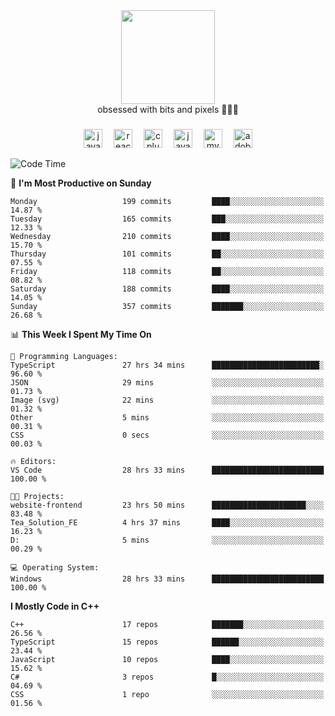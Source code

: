 


  <div align="center">
    
   <img src = "https://i.postimg.cc/W1R4TF4j/d6kpuve-c97567cf-518b-4b86-a271-5c89d88d22f7.gif"  width=150px height=150px />
 </div>

<div align="center">
  obsessed with bits and pixels 🧑‍💻🎨
</div>

  ###
<div align="center">
 <img src="https://cdn.jsdelivr.net/gh/devicons/devicon/icons/javascript/javascript-original.svg" height="30" alt="javascript logo"  />
  <img width="10" />
  <img src="https://cdn.jsdelivr.net/gh/devicons/devicon/icons/react/react-original.svg" height="30" alt="react logo"  />
  <img width="10" />
   <!--<img src="https://cdn.jsdelivr.net/gh/devicons/devicon/icons/nodejs/nodejs-original.svg" height="30" alt="nodejs logo"  />
  <img width="10" />
 <img src="https://cdn.jsdelivr.net/gh/devicons/devicon/icons/flutter/flutter-original.svg" height="30" alt="flutter logo"  />
 <img width="10" />-->
  <img src="https://cdn.jsdelivr.net/gh/devicons/devicon/icons/cplusplus/cplusplus-original.svg" height="30" alt="cpluplus logo"  />
  <img width="10" />
  <img src="https://cdn.jsdelivr.net/gh/devicons/devicon/icons/java/java-original.svg" height="30" alt="java logo"  />
  <img width="10" />
  <img src="https://skillicons.dev/icons?i=mysql" height="30" alt="mysql logo"  />
  <img width="10" />
  <img src="https://skillicons.dev/icons?i=pr" height="30" alt="adobepremierepro logo"  />
</div>

<!--START_SECTION:waka-->
![Code Time](http://img.shields.io/badge/Code%20Time-1%2C708%20hrs%2025%20mins-blue)

📅 **I'm Most Productive on Sunday** 

```text
Monday                   199 commits         ████░░░░░░░░░░░░░░░░░░░░░   14.87 % 
Tuesday                  165 commits         ███░░░░░░░░░░░░░░░░░░░░░░   12.33 % 
Wednesday                210 commits         ████░░░░░░░░░░░░░░░░░░░░░   15.70 % 
Thursday                 101 commits         ██░░░░░░░░░░░░░░░░░░░░░░░   07.55 % 
Friday                   118 commits         ██░░░░░░░░░░░░░░░░░░░░░░░   08.82 % 
Saturday                 188 commits         ████░░░░░░░░░░░░░░░░░░░░░   14.05 % 
Sunday                   357 commits         ███████░░░░░░░░░░░░░░░░░░   26.68 % 
```


📊 **This Week I Spent My Time On** 

```text
💬 Programming Languages: 
TypeScript               27 hrs 34 mins      ████████████████████████░   96.60 % 
JSON                     29 mins             ░░░░░░░░░░░░░░░░░░░░░░░░░   01.73 % 
Image (svg)              22 mins             ░░░░░░░░░░░░░░░░░░░░░░░░░   01.32 % 
Other                    5 mins              ░░░░░░░░░░░░░░░░░░░░░░░░░   00.31 % 
CSS                      0 secs              ░░░░░░░░░░░░░░░░░░░░░░░░░   00.03 % 

🔥 Editors: 
VS Code                  28 hrs 33 mins      █████████████████████████   100.00 % 

🐱‍💻 Projects: 
website-frontend         23 hrs 50 mins      █████████████████████░░░░   83.48 % 
Tea_Solution_FE          4 hrs 37 mins       ████░░░░░░░░░░░░░░░░░░░░░   16.23 % 
D:                       5 mins              ░░░░░░░░░░░░░░░░░░░░░░░░░   00.29 % 

💻 Operating System: 
Windows                  28 hrs 33 mins      █████████████████████████   100.00 % 
```

**I Mostly Code in C++** 

```text
C++                      17 repos            ███████░░░░░░░░░░░░░░░░░░   26.56 % 
TypeScript               15 repos            ██████░░░░░░░░░░░░░░░░░░░   23.44 % 
JavaScript               10 repos            ████░░░░░░░░░░░░░░░░░░░░░   15.62 % 
C#                       3 repos             █░░░░░░░░░░░░░░░░░░░░░░░░   04.69 % 
CSS                      1 repo              ░░░░░░░░░░░░░░░░░░░░░░░░░   01.56 % 
```




<!--END_SECTION:waka-->
